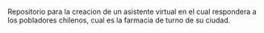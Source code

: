 Repositorio para la creacion de un asistente virtual en el cual respondera a los pobladores chilenos, cual es la farmacia de turno de su ciudad.
